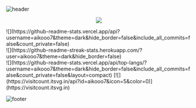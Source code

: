 ![header](https://user-images.githubusercontent.com/132609298/236647454-2a0cf098-3b9f-4801-af67-3eb77d8f8ad1.png)

<p align="center">
  <img src="https://github-readme-stats.vercel.app/api/?username=impablo0&title_color=674fc9&text_color=9f9f9f&show_icons=true&bg_color=00000000&hide_border=true&icon_color=674fc9&hide_title=true&count_private=true" />
</p>
![](https://github-readme-stats.vercel.app/api?username=aikooo7&theme=dark&hide_border=false&include_all_commits=false&count_private=false)<br/>
![](https://github-readme-streak-stats.herokuapp.com/?user=aikooo7&theme=dark&hide_border=false)<br/>
![](https://github-readme-stats.vercel.app/api/top-langs/?username=aikooo7&theme=dark&hide_border=false&include_all_commits=false&count_private=false&layout=compact)
[![](https://visitcount.itsvg.in/api?id=aikooo7&icon=5&color=0)](https://visitcount.itsvg.in)



![footer](https://github.com/impablo0/impablo0/assets/132609298/999be41c-fff8-4036-adb0-009908570fd0)

